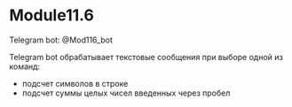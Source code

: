 # Module11.6

Telegram bot: @Mod116_bot

Telegram bot обрабатывает текстовые сообщения при выборе одной из команд: 
- подсчет символов в строке
- подсчет суммы целых чисел введенных через пробел
